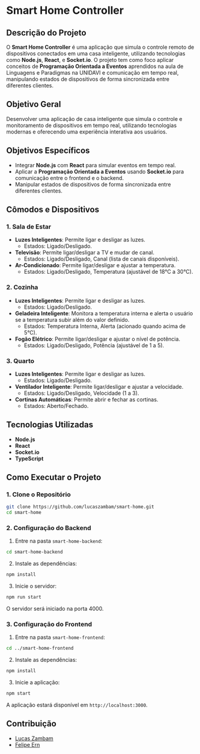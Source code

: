 # Smart Home Controller

## Descrição do Projeto

O **Smart Home Controller** é uma aplicação que simula o controle remoto de dispositivos conectados em uma casa inteligente, utilizando tecnologias como **Node.js**, **React**, e **Socket.io**. O projeto tem como foco aplicar conceitos de **Programação Orientada a Eventos** aprendidos na aula de Linguagens e Paradigmas na UNIDAVI e comunicação em tempo real, manipulando estados de dispositivos de forma sincronizada entre diferentes clientes.

## Objetivo Geral

Desenvolver uma aplicação de casa inteligente que simula o controle e monitoramento de dispositivos em tempo real, utilizando tecnologias modernas e oferecendo uma experiência interativa aos usuários.

## Objetivos Específicos

- Integrar **Node.js** com **React** para simular eventos em tempo real.
- Aplicar a **Programação Orientada a Eventos** usando **Socket.io** para comunicação entre o frontend e o backend.
- Manipular estados de dispositivos de forma sincronizada entre diferentes clientes.

## Cômodos e Dispositivos

### 1. Sala de Estar
- **Luzes Inteligentes**: Permite ligar e desligar as luzes.
  - Estados: Ligado/Desligado.
- **Televisão**: Permite ligar/desligar a TV e mudar de canal.
  - Estados: Ligado/Desligado, Canal (lista de canais disponíveis).
- **Ar-Condicionado**: Permite ligar/desligar e ajustar a temperatura.
  - Estados: Ligado/Desligado, Temperatura (ajustável de 18°C a 30°C).

### 2. Cozinha
- **Luzes Inteligentes**: Permite ligar e desligar as luzes.
  - Estados: Ligado/Desligado.
- **Geladeira Inteligente**: Monitora a temperatura interna e alerta o usuário se a temperatura subir além do valor definido.
  - Estados: Temperatura Interna, Alerta (acionado quando acima de 5°C).
- **Fogão Elétrico**: Permite ligar/desligar e ajustar o nível de potência.
  - Estados: Ligado/Desligado, Potência (ajustável de 1 a 5).

### 3. Quarto
- **Luzes Inteligentes**: Permite ligar e desligar as luzes.
  - Estados: Ligado/Desligado.
- **Ventilador Inteligente**: Permite ligar/desligar e ajustar a velocidade.
  - Estados: Ligado/Desligado, Velocidade (1 a 3).
- **Cortinas Automáticas**: Permite abrir e fechar as cortinas.
  - Estados: Aberto/Fechado.

## Tecnologias Utilizadas
- **Node.js**
- **React**
- **Socket.io**
- **TypeScript**

## Como Executar o Projeto

### 1. Clone o Repositório

```bash
git clone https://github.com/lucaszambam/smart-home.git
cd smart-home
```

### 2. Configuração do Backend

1. Entre na pasta `smart-home-backend`:

```bash
cd smart-home-backend
```

2. Instale as dependências:

```bash
npm install
```

3. Inicie o servidor:

```bash
npm run start
```

O servidor será iniciado na porta 4000.

### 3. Configuração do Frontend

1. Entre na pasta `smart-home-frontend`:

```bash
cd ../smart-home-frontend
```

2. Instale as dependências:

```bash
npm install
```

3. Inicie a aplicação:

```bash
npm start
```

A aplicação estará disponível em `http://localhost:3000`.

## Contribuição

- [Lucas Zambam](https://github.com/lucaszambam)
- [Felipe Ern](https://github.com/FelipeErn)
